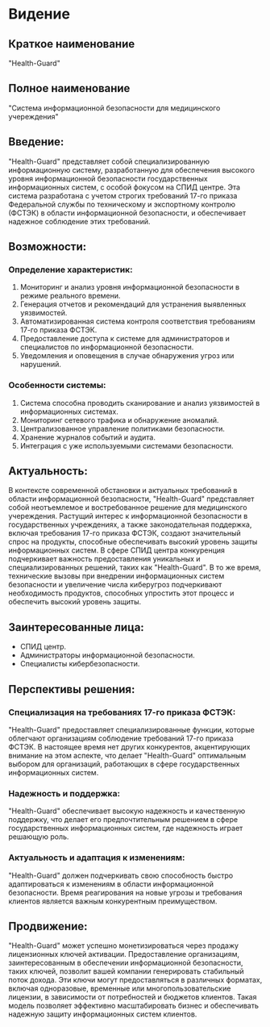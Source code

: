 # Видение

## Краткое наименование
"Health-Guard"

## Полное наименование
"Система информационной безопасности для медицинского учереждения"

## Введение:
"Health-Guard" представляет собой специализированную информационную систему, разработанную для обеспечения высокого уровня информационной безопасности государственных информационных систем, с особой фокусом на СПИД центре. Эта система разработана с учетом строгих требований 17-го приказа Федеральной службы по техническому и экспортному контролю (ФСТЭК) в области информационной безопасности, и обеспечивает надежное соблюдение этих требований.

## Возможности:
### Определение характеристик:
1. Мониторинг и анализ уровня информационной безопасности в режиме реального времени.
2. Генерация отчетов и рекомендаций для устранения выявленных уязвимостей.
3. Автоматизированная система контроля соответствия требованиям 17-го приказа ФСТЭК.
4. Предоставление доступа к системе для администраторов и специалистов по информационной безопасности.
5. Уведомления и оповещения в случае обнаружения угроз или нарушений.

### Особенности системы:
1. Система способна проводить сканирование и анализ уязвимостей в информационных системах.
2. Мониторинг сетевого трафика и обнаружение аномалий.
3. Централизованное управление политиками безопасности.
4. Хранение журналов событий и аудита.
5. Интеграция с уже используемыми системами безопасности.

## Актуальность:
В контексте современной обстановки и актуальных требований в области информационной безопасности, "Health-Guard" представляет собой неотъемлемое и востребованное решение для медицинского учереждения. Растущий интерес к информационной безопасности в государственных учреждениях, а также законодательная поддержка, включая требования 17-го приказа ФСТЭК, создают значительный спрос на продукты, способные обеспечивать высокий уровень защиты информационных систем. В сфере СПИД центра конкуренция подчеркивает важность предоставления уникальных и специализированных решений, таких как "Health-Guard". В то же время, технические вызовы при внедрении информационных систем безопасности и увеличение числа киберугроз подчеркивают необходимость продуктов, способных упростить этот процесс и обеспечить высокий уровень защиты.

## Заинтересованные лица:
- СПИД центр.
- Администраторы информационной безопасности.
- Специалисты кибербезопасности.

## Перспективы решения:
### Специализация на требованиях 17-го приказа ФСТЭК:
"Health-Guard" предоставляет специализированные функции, которые облегчают организациям соблюдение требований 17-го приказа ФСТЭК. В настоящее время нет других конкурентов, акцентирующих внимание на этом аспекте, что делает "Health-Guard" оптимальным выбором для организаций, работающих в сфере государственных информационных систем.

### Надежность и поддержка:
"Health-Guard" обеспечивает высокую надежность и качественную поддержку, что делает его предпочтительным решением в сфере государственных информационных систем, где надежность играет решающую роль.

### Актуальность и адаптация к изменениям:
"Health-Guard" должен подчеркивать свою способность быстро адаптироваться к изменениям в области информационной безопасности. Время реагирования на новые угрозы и требования клиентов является важным конкурентным преимуществом.

## Продвижение:
"Health-Guard" может успешно монетизироваться через продажу лицензионных ключей активации. Предоставление организациям, заинтересованным в обеспечении информационной безопасности, таких ключей, позволит вашей компании генерировать стабильный поток дохода. Эти ключи могут предоставляться в различных форматах, включая одноразовые, временные или многопользовательские лицензии, в зависимости от потребностей и бюджетов клиентов. Такая модель позволяет эффективно масштабировать бизнес и обеспечивать надежную защиту информационных систем клиентов.

